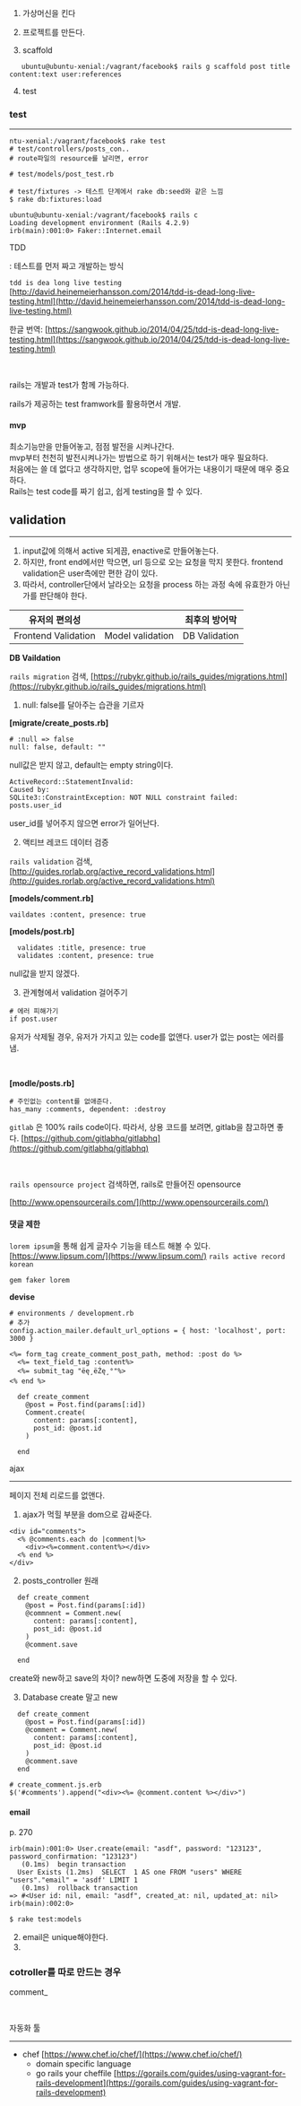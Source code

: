 1. 가상머신을 킨다

2. 프로젝트를 만든다.

3. scaffold

```
   ubuntu@ubuntu-xenial:/vagrant/facebook$ rails g scaffold post title content:text user:references
```



4. test

### test

----------





```
ntu-xenial:/vagrant/facebook$ rake test
# test/controllers/posts_con..
# route파일의 resource를 날리면, error

# test/models/post_test.rb

```

```
# test/fixtures -> 테스트 단계에서 rake db:seed와 같은 느낌
$ rake db:fixtures:load
```



```
ubuntu@ubuntu-xenial:/vagrant/facebook$ rails c
Loading development environment (Rails 4.2.9)
irb(main):001:0> Faker::Internet.email

```





TDD <br>

: 테스트를 먼저 짜고 개발하는 방식

`tdd is dea long live testing` [http://david.heinemeierhansson.com/2014/tdd-is-dead-long-live-testing.html](http://david.heinemeierhansson.com/2014/tdd-is-dead-long-live-testing.html) <br>

한글 번역:  [https://sangwook.github.io/2014/04/25/tdd-is-dead-long-live-testing.html](https://sangwook.github.io/2014/04/25/tdd-is-dead-long-live-testing.html)

<br>

rails는 개발과 test가 함께 가능하다.  <br>

rails가 제공하는 test framwork를 활용하면서 개발.


#### mvp
최소기능만을 만들어놓고, 점점 발전을 시켜나간다.  <br>
mvp부터 천천히 발전시켜나가는 방법으로 하기 위해서는 test가 매우 필요하다.  <br>
처음에는 쓸 데 없다고 생각하지만, 업무 scope에 들어가는 내용이기 때문에 매우 중요하다. <br>
Rails는 test code를 짜기 쉽고, 쉽게 testing을 할 수 있다.




## validation

---

1. input값에 의해서 active 되게끔, enactive로 만들어놓는다.
2. 하지만, front end에서만 막으면, url 등으로 오는 요청을 막지 못한다. frontend validation은 user측에만 편한 감이 있다.
3. 따라서, controller단에서 날라오는 요청을 process 하는 과정 속에 유효한가 아닌가를 판단해야 한다.

| 유저의 편의성             |                  | 최후의 방어막       |
| ------------------- | ---------------- | ------------- |
| Frontend Validation | Model validation | DB Validation |



**DB Vaildation**

`rails migration`  검색, [https://rubykr.github.io/rails_guides/migrations.html](https://rubykr.github.io/rails_guides/migrations.html)

1. null: false를 달아주는 습관을 기르자

**[migrate/create_posts.rb]**

```
# :null => false
null: false, default: ""
```

null값은 받지 않고, default는 empty string이다.

```
ActiveRecord::StatementInvalid:
Caused by:
SQLite3::ConstraintException: NOT NULL constraint failed: posts.user_id
```



user_id를 넣어주지 않으면 error가 일어난다.





2. 액티브 레코드 데이터 검증

`rails validation` 검색, [http://guides.rorlab.org/active_record_validations.html](http://guides.rorlab.org/active_record_validations.html)

**[models/comment.rb]**

```
vaildates :content, presence: true
```

**[models/post.rb]**

```
  validates :title, presence: true
  validates :content, presence: true
```

null값을 받지 않겠다.



3. 관계형에서 validation 걸어주기

```
# 에러 피해가기
if post.user
```

유저가 삭제될 경우, 유저가 가지고 있는 code를 없앤다.  user가 없는 post는 에러를 냄.

<br>

**[modle/posts.rb]**

```
# 주인없는 content를 없애준다.
has_many :comments, dependent: :destroy
```

`gitlab` 은 100% rails code이다. 따라서, 상용 코드를 보려면, gitlab을 참고하면 좋다. [https://github.com/gitlabhq/gitlabhq](https://github.com/gitlabhq/gitlabhq)

<br>

`rails opensource project` 검색하면, rails로 만들어진 opensource

[http://www.opensourcerails.com/](http://www.opensourcerails.com/)



#### 댓글 제한

`lorem ipsum`을 통해 쉽게 글자수 기능을 테스트 해볼 수 있다.
[https://www.lipsum.com/](https://www.lipsum.com/)
`rails active record korean`

`gem faker lorem`

**devise**

```
# environments / development.rb
# 추가
config.action_mailer.default_url_options = { host: 'localhost', port: 3000 }
```

```
<%= form_tag create_comment_post_path, method: :post do %>
  <%= text_field_tag :content%>
  <%= submit_tag "ëę¸ëŹę¸°"%>
<% end %>
```

```
  def create_comment
    @post = Post.find(params[:id])
    Comment.create(
      content: params[:content],
      post_id: @post.id
    )

  end
```





ajax

---

페이지 전체 리로드를 없앤다.

1. ajax가 먹힐 부분을 dom으로 감싸준다.

```
<div id="comments">
  <% @comments.each do |comment|%>
    <div><%=comment.content%></div>
  <% end %>
</div>
```

2. posts_controller 원래

```
  def create_comment
    @post = Post.find(params[:id])
    @commnent = Comment.new(
      content: params[:content],
      post_id: @post.id
    )
    @comment.save

  end
```

create와 new하고 save의 차이? new하면 도중에 저장을 할 수 있다.

3. Database create 말고 new

```
  def create_comment
    @post = Post.find(params[:id])
    @comment = Comment.new(
      content: params[:content],
      post_id: @post.id
    )
    @comment.save
  end
```

```
# create_comment.js.erb
$('#comments').append("<div><%= @comment.content %></div>")
```


#### email
p. 270

```
irb(main):001:0> User.create(email: "asdf", password: "123123", password_confirmation: "123123")
   (0.1ms)  begin transaction
  User Exists (1.2ms)  SELECT  1 AS one FROM "users" WHERE "users"."email" = 'asdf' LIMIT 1
   (0.1ms)  rollback transaction
=> #<User id: nil, email: "asdf", created_at: nil, updated_at: nil>
irb(main):002:0>
```

```
$ rake test:models
```

2. email은 unique해야한다.
3.

### cotroller를 따로 만드는 경우

comment_







<br>

자동화 툴

-----------

* chef [https://www.chef.io/chef/](https://www.chef.io/chef/)
  * domain specific language
  * go rails your cheffile  [https://gorails.com/guides/using-vagrant-for-rails-development](https://gorails.com/guides/using-vagrant-for-rails-development)

